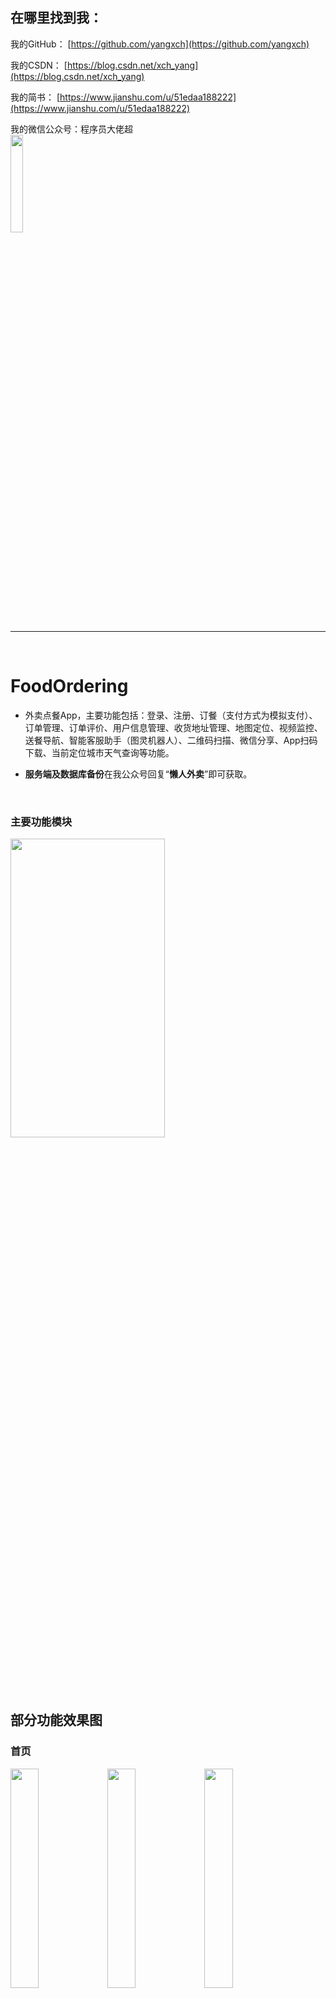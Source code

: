 ## 在哪里找到我：
我的GitHub：
[https://github.com/yangxch](https://github.com/yangxch)

我的CSDN：
[https://blog.csdn.net/xch_yang](https://blog.csdn.net/xch_yang)

我的简书：
[https://www.jianshu.com/u/51edaa188222](https://www.jianshu.com/u/51edaa188222)


我的微信公众号：程序员大佬超
<br>
<img src="https://github.com/yangxch/FoodOrdering/raw/master/screenshot/qrcode_chaoyoung.jpg" width="20%" height="20%">

----

<br>

# FoodOrdering
+ 外卖点餐App，主要功能包括：登录、注册、订餐（支付方式为模拟支付）、订单管理、订单评价、用户信息管理、收货地址管理、地图定位、视频监控、送餐导航、智能客服助手（图灵机器人）、二维码扫描、微信分享、App扫码下载、当前定位城市天气查询等功能。

+ **服务端及数据库备份**在我公众号回复“**懒人外卖**”即可获取。
<br>

### 主要功能模块
<img src="https://github.com/yangxch/FoodOrdering/raw/master/screenshot/function.jpg" width="70%" height="35%">

## 部分功能效果图

### 首页
<div> 
<img src="https://github.com/yangxch/FoodOrdering/raw/master/screenshot/shoppingcar.png" width="30%" height="30%">
<img src="https://github.com/yangxch/FoodOrdering/raw/master/screenshot/find.png" width="30%" height="30%">
<img src="https://github.com/yangxch/FoodOrdering/raw/master/screenshot/nav.png" width="30%" height="30%">
</div>

### 食品详情
<img src="https://github.com/yangxch/FoodOrdering/raw/master/screenshot/food_description.png" width="30%" height="30%">

### 登录 注册
<div> 
<img src="https://github.com/yangxch/FoodOrdering/raw/master/screenshot/login.png" width="30%" height="30%">
<img src="https://github.com/yangxch/FoodOrdering/raw/master/screenshot/regist.png" width="30%" height="30%">
</div>

### 订餐
<div> 
<img src="https://github.com/yangxch/FoodOrdering/raw/master/screenshot/balance.png" width="30%" height="30%">
<img src="https://github.com/yangxch/FoodOrdering/raw/master/screenshot/payment.png" width="30%" height="30%">
<img src="https://github.com/yangxch/FoodOrdering/raw/master/screenshot/order_complete.png" width="30%" height="30%">
</div> 

### 订单管理
<div> 
<img src="https://github.com/yangxch/FoodOrdering/raw/master/screenshot/all_order.png" width="30%" height="30%">
<img src="https://github.com/yangxch/FoodOrdering/raw/master/screenshot/wait_comment.png" width="30%" height="30%">
</div>

### 我的评论
<img src="https://github.com/yangxch/FoodOrdering/raw/master/screenshot/my_comment.jpg" width="30%" height="30%">

### 地址管理
<div> 
<img src="https://github.com/yangxch/FoodOrdering/raw/master/screenshot/address_list.png" width="30%" height="30%">
<img src="https://github.com/yangxch/FoodOrdering/raw/master/screenshot/update_address.jpg" width="30%" height="30%">
</div>

### 地图定位和送餐导航
<div> 
<img src="https://github.com/yangxch/FoodOrdering/raw/master/screenshot/location.png" width="30%" height="30%">
<img src="https://github.com/yangxch/FoodOrdering/raw/master/screenshot/songcan.png" width="30%" height="30%">
<img src="https://github.com/yangxch/FoodOrdering/raw/master/screenshot/navigat.png" width="30%" height="30%">
</div>

### 个人信息管理
<div>
<img src="https://github.com/yangxch/FoodOrdering/raw/master/screenshot/user_info.png" width="30%" height="30%">
<img src="https://github.com/yangxch/FoodOrdering/raw/master/screenshot/modif_info.png" width="30%" height="30%">
</div>

### 智能客服助手
<div>
<img src="https://github.com/yangxch/FoodOrdering/raw/master/screenshot/kefu.jpg" width="30%" height="30%">
<img src="https://github.com/yangxch/FoodOrdering/raw/master/screenshot/caipu_list.jpg" width="30%" height="30%">
<img src="https://github.com/yangxch/FoodOrdering/raw/master/screenshot/caipu.jpg" width="30%" height="30%">
</div>

### 分享功能
<img src="https://github.com/yangxch/FoodOrdering/raw/master/screenshot/share.jpg" width="30%" height="30%">

### 天气查询
<img src="https://github.com/yangxch/FoodOrdering/raw/master/screenshot/weather.jpg" width="30%" height="30%">

### 二维码扫描
<img src="https://github.com/yangxch/FoodOrdering/raw/master/screenshot/qrcode_scan.jpg" width="30%" height="30%">

后台有菜品二维码：[去后台](http://111.231.191.26/FoodOrdering)
<br>
商家后台管理主要功能有：**商品管理**，**商家管理**，**用户管理**，**订单管理**（具体效果可以去我公众号文章里查看）。
<br>
<br>
ps：觉得有用就把 <b>star</b> 安排上哟。如果哪天App没数据了，后台管理404了，可能是我养不住服务器了。



***
欢迎关注我的公众号，获取更多系统源码、实用工具、技术干货。
<br><img src="https://github.com/yangxch/FoodOrdering/raw/master/screenshot/qrcode_chaoyoung.jpg" width="20%" height="20%">
